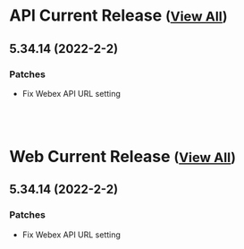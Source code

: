 
# API Current Release <small>([View All](/API.md))</small>
## 5.34.14 (2022-2-2)
### Patches 

- Fix Webex API URL setting

<br><br>
# Web Current Release <small>([View All](/Web.md))</small>
## 5.34.14 (2022-2-2)
### Patches 

- Fix Webex API URL setting

  